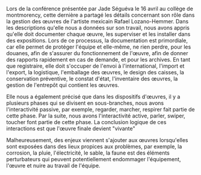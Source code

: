 Lors de la conférence présentée par Jade Séguéva le 16 avril au collège de montmorency, cette dernière a partagé les détails concernant son rôle dans la gestion des œuvres de l'artiste mexicain Rafael Lozano-Hemmer. Dans les descriptions qu'elle nous a données sur son travail, nous avons appris qu'elle doit documenter chaque œuvre, les superviser et les installer dans des expositions. 
Lors de ce processus, la documentation est primordiale, car elle permet de protéger l'équipe et elle-même, ne rien perdre, pour les douanes, afin de s'assurer du fonctionnement de l'œuvre, afin de donner des rapports rapidement en cas de demande, et pour les archives. En tant que registraire, elle doit s'occuper de l'envoi à l'international, l'import et l'export, la logistique, l'emballage des œuvres, le design des caisses, la conservation préventive, le constat d'état, l'inventaire des œuvres, la gestion de l'entrepôt qui contient les œuvres.

Elle nous a également précisé que dans les dispositifs d'œuvres, il y a plusieurs phases qui se divisent en sous-branches, nous avons l'interactivité passive, par exemple, regarder, marcher, respirer fait partie de cette phase. Par la suite, nous avons l'interactivité active, parler, swiper, toucher font partie de cette phase. La conclusion logique de ces interactions est que l'œuvre finale devient "vivante"

Malheureusement, des enjeux viennent s'ajouter aux œuvres lorsqu'elles sont exposées dans des lieux propices aux problèmes, par exemple, la corrosion, la pluie, l'électricité, le sable, la faune est des éléments perturbateurs qui peuvent potentiellement endommager l'équipement, l'œuvre et nuire au travail de l'équipe. 
